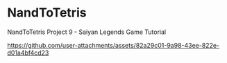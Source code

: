 # NandToTetris
NandToTetris Project 9 - Saiyan Legends Game Tutorial

https://github.com/user-attachments/assets/82a29c01-9a98-43ee-822e-d01a4bf4cd23

